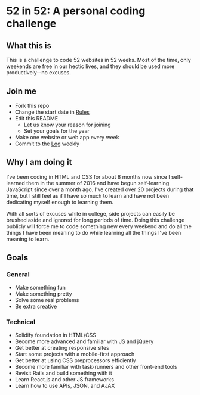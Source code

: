 # 52 in 52: A personal coding challenge

## What this is

This is a challenge to code 52 websites in 52 weeks. Most of the time, only weekends are free in our hectic lives, and they should be used more productively--no excuses.

## Join me

* Fork this repo
* Change the start date in [Rules](rules.md)
* Edit this README
  * Let us know your reason for joining
  * Set your goals for the year
* Make one website or web app every week
* Commit to the [Log](log.md) weekly

## Why I am doing it

I've been coding in HTML and CSS for about 8 months now since I self-learned them in the summer of 2016 and have begun self-learning JavaScript since over a month ago. I've created over 20 projects during that time, but I still feel as if I have so much to learn and have not been dedicating myself enough to learning them.

With all sorts of excuses while in college, side projects can easily be brushed aside and ignored for long periods of time. Doing this challenge publicly will force me to code something new every weekend and do all the things I have been meaning to do while learning all the things I've been meaning to learn.

## Goals

### General
* Make something fun
* Make something pretty
* Solve some real problems
* Be extra creative

### Technical
* Solidify foundation in HTML/CSS
* Become more advanced and familiar with JS and jQuery
* Get better at creating responsive sites
* Start some projects with a mobile-first approach
* Get better at using CSS preprocessors efficiently
* Become more familiar with task-runners and other front-end tools
* Revisit Rails and build something with it
* Learn React.js and other JS frameworks
* Learn how to use APIs, JSON, and AJAX
